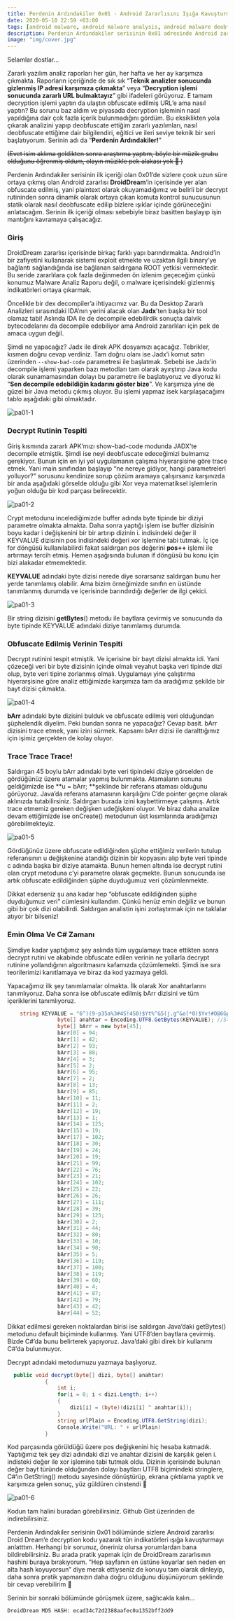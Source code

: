 ```yaml
---
title: Perdenin Ardındakiler 0x01 - Android Zararlısını Işığa Kavuşturmak
date: 2020-05-10 22:59 +03:00
tags: [android malware, android malware analysis, android malware deobfuscation, droiddream, droidream malware analysis, malware deobfuscation]
description: Perdenin Ardındakiler serisinin 0x01 adresinde Android zararlısını ışığa kavuşturuyoruz.
image: "img/cover.jpg"
---
```


Selamlar dostlar...

Zararlı yazılım analiz raporları her gün, her hafta ve her ay karşımıza çıkmakta. Raporların içeriğinde de sık sık “**Teknik analizler sonucunda gizlenmiş IP adresi karşımıza çıkmakta**” veya  “**Decryption işlemi sonucunda zararlı URL bulmaktayız**” gibi ifadeleri görüyoruz. E tamam decryption işlemi yaptın da ulaştın obfuscate edilmiş URL’e ama nasıl yaptın? Bu sorunu baz aldım ve piyasada decryption işleminin nasıl yapıldığına dair çok fazla içerik bulunmadığını gördüm. Bu eksiklikten yola çıkarak analizini yapıp deobfuscate ettiğim zararlı yazılımları, nasıl deobfuscate ettiğime dair bilgilendiri, eğitici ve ileri seviye teknik bir seri başlatıyorum. Serinin adı da “**Perdenin Ardındakiler!**”

~~(Evet isim aklıma geldikten sonra araştırma yaptım, böyle bir müzik grubu olduğunu öğrenmiş oldum, olayın müzikle pek alakası yok 🙂 )~~

Perdenin Ardındakiler serisinin ilk içeriği olan 0x01’de sizlere çook uzun süre ortaya çıkmış olan Android zararlısı **DroidDream**’in içerisinde yer alan obfuscate edilmiş, yani plaintext olarak okuyamadığımız ve belirli bir decrypt rutininden sonra dinamik olarak ortaya çıkan komuta kontrol sunucusunun statik olarak nasıl deobfuscate edilip bizlere ışıklar içinde görüneceğini anlatacağım. Serinin ilk içeriği olması sebebiyle biraz basitten başlayıp işin mantığını kavramaya çalışacağız. 

### Giriş
DroidDream zararlısı içerisinde birkaç farklı yapı barındırmakta. Android’in bir zafiyetini kullanarak sistemi exploit etmekte ve uzaktan ilgili binary’ye bağlantı sağlandığında ise bağlanan saldırgana ROOT yetkisi vermektedir. Bu seride zararlılara çok fazla değinmeden ön izlenim geçeceğim çünkü konumuz Malware Analiz Raporu değil, o malware içerisindeki gizlenmiş indikatörleri ortaya çıkarmak. 

Öncelikle bir dex decompiler’a ihtiyacımız var. Bu da Desktop Zararlı Analizleri sırasındaki IDA’nın yerini alacak olan **Jadx**’ten başka bir tool olamaz tabi! Aslında IDA ile de decompile edebilirdik sonuçta dalvik bytecodelarını da decompile edebiliyor ama Android zararlıları için pek de amaca uygun değil.  

Şimdi ne yapacağız? Jadx ile direk APK dosyamızı açacağız. Tebrikler, kısmen doğru cevap verdiniz. Tam doğru olanı ise Jadx’i komut satırı üzerinden `--show-bad-code` parametresi ile başlatmak. Sebebi ise Jadx’in decompile işlemi yaparken bazı metodları tam olarak ayırştırıp Java kodu olarak sunamamasından dolayı bu parametre ile başlatıyoruz ve diyoruz ki “**Sen decompile edebildiğin kadarını göster bize**”. Ve karşımıza yine de güzel bir Java metodu çıkmış oluyor. Bu işlemi yapmaz isek karşılaşacağımı tablo aşağıdaki gibi olmaktadır.

![pa01-1](img/pa01-1.png)

### Decrypt Rutinin Tespiti

Giriş kısmında zararlı APK’mızı show-bad-code modunda JADX’te decompile etmiştik. Şimdi ise neyi deobfuscate edeceğimizi bulmamız gerekiyor. Bunun için en iyi yol uygulamanın çalışma hiyerarşisine göre trace etmek. Yani main sınıfından başlayıp “ne nereye gidiyor, hangi parametreleri yolluyor?” sorusunu kendinize sorup çözüm aramaya çalışırsanız karşınızda bir anda aşağıdaki görselde olduğu gibi Xor veya matematiksel işlemlerin yoğun olduğu bir kod parçası belirecektir.  

![pa01-2](img/pa01-2.png)

Crypt metodunu incelediğimizde buffer adında byte tipinde bir diziyi parametre olmakta almakta. Daha sonra yaptığı işlem ise buffer dizisinin boyu kadar i değişkenini bir bir artırıp dizinin i. indisindeki değer il KEYVALUE dizisinin pos indisindeki değeri xor işlemine tabi tutmak. İç içe for döngüsü kullanılabilirdi fakat saldırgan pos değerini **pos++** işlemi ile artırmayı tercih etmiş. Hemen aşağısında bulunan if döngüsü bu konu için bizi alakadar etmemektedir. 

**KEYVALUE** adındaki byte dizisi nerede diye sorarsanız saldırgan bunu her yerde tanımlamış olabilir. Ama bizim örneğimizde sınıfın en üstünde tanımlanmış durumda ve içerisinde barındırdığı değerler de ilgi çekici. 

![pa01-3](img/pa01-3.png)

Bir string dizisini **getBytes**() metodu ile baytlara çevirmiş ve sonucunda da byte tipinde KEYVALUE adındaki diziye tanımlamış durumda. 

### Obfuscate Edilmiş Verinin Tespiti

Decrypt rutinini tespit etmiştik. Ve içerisine bir bayt dizisi almakta idi. Yani çözeceği veri bir byte dizisinin içinde olmalı veyahut başka veri tipinde dizi olup, byte veri tipine zorlanmış olmalı. Uygulamayı yine çalıştırma hiyerarşisine göre analiz ettiğimizde karşımıza tam da aradığımız şekilde bir bayt dizisi çıkmakta. 

![pa01-4](img/pa01-4.png)

**bArr** adındaki byte dizisini bulduk ve obfuscate edilmiş veri olduğundan şüphelendik diyelim. Peki bundan sonra ne yapacağız? Cevap basit. bArr dizisini trace etmek, yani izini sürmek. Kapsamı bArr dizisi ile daralttığımız için işimiz gerçekten de kolay oluyor. 

### Trace Trace Trace!

Saldırgan 45 boylu bArr adındaki byte veri tipindeki diziye görselden de gördüğünüz üzere atamalar yapmış bulunmakta. Atamaların sonuna geldiğimizde ise **u = bArr; **şeklinde bir referans ataması olduğunu görüyoruz. Java’da referans atamasının karşılığını C’de pointer geçme olarak aklınızda tutabilirsiniz. Saldırgan burada izini kaybettirmeye çalışmış. Artık trace etmemiz gereken değişken udeğişkeni oluyor. Ve biraz daha analize devam ettiğimizde ise onCreate() metodunun üst kısımlarında aradığımızı görebilmekteyiz. 

![pa01-5](img/pa01-5.png)

Gördüğünüz üzere obfuscate edildiğinden şüphe ettiğimiz verilerin tutulup referansının u değişkenine atandığı dizinin bir kopyasını alıp byte veri tipinde c adında başka bir diziye atamakta. Bunun hemen altında ise decrypt rutini olan crypt metoduna c’yi parametre olarak geçmekte. Bunun sonucunda ise artık obfuscate edildiğinden şüphe duyduğumuz veri çözümlenmekte. 

Dikkat ederseniz şu ana kadar hep “obfuscate edildiğinden şüphe duyduğumuz veri” cümlesini kullandım. Çünkü henüz emin değiliz ve bunun gibi bir çok dizi olabilirdi. Saldırgan analistin işini zorlaştırmak için ne taklalar atıyor bir bilseniz! 

### Emin Olma Ve C# Zamanı

Şimdiye kadar yaptığımız şey aslında tüm uygulamayı trace ettikten sonra decrypt rutini ve akabinde obfuscate edilen verinin ne yollarla decrypt rutinine yollandığının algoritmasını kafamızda çözümlemekti. Şimdi ise sıra teorilerimizi kanıtlamaya ve biraz da kod yazmaya geldi. 

Yapacağımız ilk şey tanımlamalar olmakta. İlk olarak Xor anahtarlarını tanımlıyoruz. Daha sonra ise obfuscate edilmiş bArr dizisini ve tüm içeriklerini tanımlıyoruz.

```csharp
    string KEYVALUE = "6^)(9-p35a%3#4S!4S0)$Yt%^&5(j.g^&o(*0)$Yv!#O@6GpG@=+3j.&6^)(0-=1";
                byte[] anahtar = Encoding.UTF8.GetBytes(KEYVALUE); //Stringi byte olarak alıyoruz.
                byte[] bArr = new byte[45];
                bArr[0] = 94;
                bArr[1] = 42;
                bArr[2] = 93;
                bArr[3] = 88;
                bArr[4] = 3;
                bArr[5] = 2;
                bArr[6] = 95;
                bArr[7] = 2;
                bArr[8] = 13;
                bArr[9] = 85;
                bArr[10] = 11;
                bArr[11] = 2;
                bArr[12] = 19;
                bArr[13] = 1;
                bArr[14] = 125;
                bArr[15] = 19;
                bArr[17] = 102;
                bArr[18] = 30;
                bArr[19] = 24;
                bArr[20] = 19;
                bArr[21] = 99;
                bArr[22] = 76;
                bArr[23] = 21;
                bArr[24] = 102;
                bArr[25] = 22;
                bArr[26] = 26;
                bArr[27] = 111;
                bArr[28] = 39;
                bArr[29] = 125;
                bArr[30] = 2;
                bArr[31] = 44;
                bArr[32] = 80;
                bArr[33] = 10;
                bArr[34] = 90;
                bArr[35] = 5;
                bArr[36] = 119;
                bArr[37] = 100;
                bArr[38] = 119;
                bArr[39] = 60;
                bArr[40] = 4;
                bArr[41] = 87;
                bArr[42] = 79;
                bArr[43] = 42;
                bArr[44] = 52;
```
Dikkat edilmesi gereken noktalardan birisi ise saldırgan Java’daki getBytes() metodunu default biçiminde kullanmış. Yani UTF8’den baytlara çevirmiş. Bizde C#’da bunu belirterek yapıyoruz. Java’daki gibi direk bir kullanımı C#’da bulunmuyor.


Decrypt adındaki metodumuzu yazmaya başlıyoruz. 

```csharp
  public void decrypt(byte[] dizi, byte[] anahtar)
            {
                int i;
                for(i = 0; i < dizi.Length; i++)
                {
                    dizi[i] = (byte)(dizi[i] ^ anahtar[i]);
                }
                string urlPlain = Encoding.UTF8.GetString(dizi); 
                Console.Write("URL: " + urlPlain)
            }
```

Kod parçasında görüldüğü üzere pos değişkenini hiç hesaba katmadık. Yaptığımız tek şey dizi adındaki dizi ve anahtar dizisini de karşılık gelen i. indisteki değer ile xor işlemine tabi tutmak oldu.  Dizinin içerisinde bulunan değer bayt türünde olduğundan dolayı baytları UTF8 biçimindeki stringlere, C#’ın GetString() metodu sayesinde dönüştürüp, ekrana çıktılama yaptık ve karşımıza gelen sonuç, yüz güldüren cinstendi 🙂

![pa01-6](img/pa01-6.png)

Kodun tam halini buradan görebilirsiniz. Github Gist üzerinden de indirebilirsiniz. 

Perdenin Ardındakiler serisinin 0x01 bölümünde sizlere Android zararlısı Droid Dream’e decryption kodu yazarak tün indikatörleri ışığa kavuşturmayı anlatttım. Herhangi bir sorunuz, öneriniz olursa yorumlardan bana bildirebilirsiniz. Bu arada pratik yapmak için de DroidDream zararlısının hashini buraya bırakıyorum. “Hep sayfanın en üstüne koyarlar sen neden en alta hash koyuyorsun” diye merak ettiyseniz de konuyu tam olarak dinleyip, daha sonra pratik yapmanızın daha doğru olduğunu düşünüyorum şeklinde bir cevap verebilirim 🙂 

Serinin bir sonraki bölümünde görüşmek üzere, sağlıcakla kalın…

`DroidDream MD5 HASH: ecad34c72d2388aafec0a1352bff2dd9 `